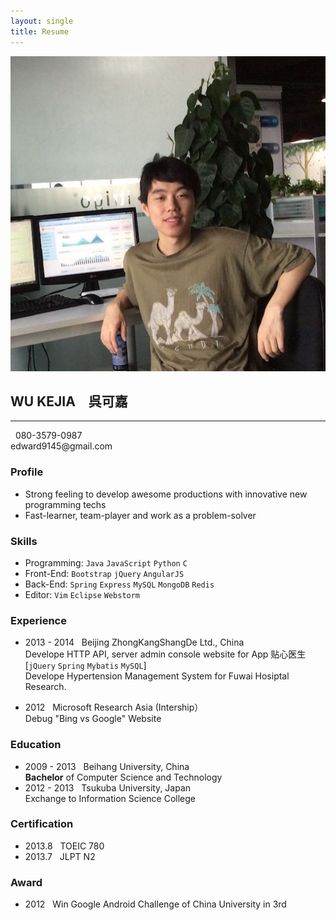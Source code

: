 ```yaml
---
layout: single
title: Resume
---
```


<img src="/public/img/avatar.jpg" alt="my avatar" class="resume-avatar"/>

## WU KEJIA　呉可嘉
<hr class="split">
<span class="post-date"><i class="fa fa-phone"></i>&nbsp;&nbsp;080-3579-0987<br><i class="fa fa-envelope-o"></i> edward9145@gmail.com</span>


### <i class="fa fa-user"></i> Profile
- Strong feeling to develop awesome productions with innovative new programming techs
- Fast-learner, team-player and work as a problem-solver

### <i class="fa fa-code"></i> Skills

 - Programming: `Java` `JavaScript` `Python` `C`
 - Front-End: `Bootstrap` `jQuery` `AngularJS`
 - Back-End: `Spring` `Express` `MySQL` `MongoDB` `Redis` 
 - Editor: `Vim` `Eclipse` `Webstorm`

### <i class="fa fa-cog"></i> Experience

- 2013 - 2014 &nbsp; Beijing ZhongKangShangDe Ltd., China <br>
Develope HTTP API, server admin console website for App 贴心医生 [<i class="fa fa-link"></i>](https://itunes.apple.com/us/app/tie-xin-yi-sheng/id934643717?mt=8)  [`jQuery` `Spring` `Mybatis` `MySQL`]<br>
Develope Hypertension Management System for Fuwai Hosiptal Research.

- 2012 &nbsp; Microsoft Research Asia (Intership）<br>
Debug "Bing vs Google" Website


### <i class="fa fa-university"></i> Education

- 2009 - 2013 &nbsp; Beihang University, China<br> 
**Bachelor** of Computer Science and Technology 
- 2012 - 2013 &nbsp; Tsukuba University, Japan<br> 
Exchange to Information Science College 
	

### <i class="fa fa-star"></i> Certification

- 2013.8 &nbsp; TOEIC 780
- 2013.7 &nbsp; JLPT N2

### <i class="fa fa-trophy"></i> Award
* 2012 &nbsp; Win Google Android Challenge of China University in 3rd [<i class="fa fa-link"></i>](http://www.google.cn/university/androidchallenge/2012/gallery.html#tab=d1-5)

